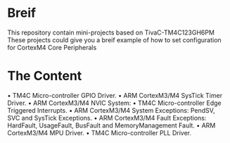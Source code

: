# Breif
This repository contain mini-projects based on TivaC-TM4C123GH6PM 
These projects could give you a breif example of how to set configuration for CortexM4 Core Peripherals


# The Content
• TM4C Micro-controller GPIO Driver.
• ARM CortexM3/M4 SysTick Timer Driver.
• ARM CortexM3/M4 NVIC System:
• TM4C Micro-controller Edge Triggered Interrupts.
• ARM CortexM3/M4 System Exceptions: PendSV, SVC and SysTick Exceptions.
• ARM CortexM3/M4 Fault Exceptions: HardFault, UsageFault, BusFault and MemoryManagement Fault.
• ARM CortexM3/M4 MPU Driver.
• TM4C Micro-controller PLL Driver.
